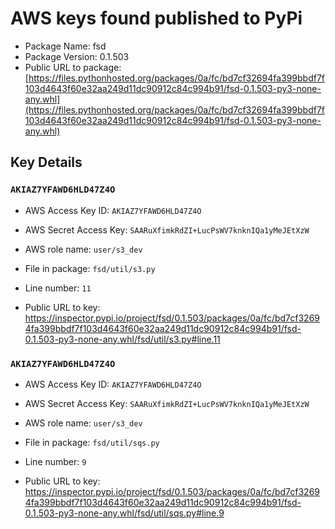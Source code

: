 # AWS keys found published to PyPi

* Package Name: fsd
* Package Version: 0.1.503
* Public URL to package: [https://files.pythonhosted.org/packages/0a/fc/bd7cf32694fa399bbdf7f103d4643f60e32aa249d11dc90912c84c994b91/fsd-0.1.503-py3-none-any.whl](https://files.pythonhosted.org/packages/0a/fc/bd7cf32694fa399bbdf7f103d4643f60e32aa249d11dc90912c84c994b91/fsd-0.1.503-py3-none-any.whl)

## Key Details

### `AKIAZ7YFAWD6HLD47Z4O`

* AWS Access Key ID: `AKIAZ7YFAWD6HLD47Z4O`
* AWS Secret Access Key: `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` 
* AWS role name: `user/s3_dev`
* File in package: `fsd/util/s3.py`
* Line number: `11`

* Public URL to key: https://inspector.pypi.io/project/fsd/0.1.503/packages/0a/fc/bd7cf32694fa399bbdf7f103d4643f60e32aa249d11dc90912c84c994b91/fsd-0.1.503-py3-none-any.whl/fsd/util/s3.py#line.11



### `AKIAZ7YFAWD6HLD47Z4O`

* AWS Access Key ID: `AKIAZ7YFAWD6HLD47Z4O`
* AWS Secret Access Key: `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` 
* AWS role name: `user/s3_dev`
* File in package: `fsd/util/sqs.py`
* Line number: `9`

* Public URL to key: https://inspector.pypi.io/project/fsd/0.1.503/packages/0a/fc/bd7cf32694fa399bbdf7f103d4643f60e32aa249d11dc90912c84c994b91/fsd-0.1.503-py3-none-any.whl/fsd/util/sqs.py#line.9


